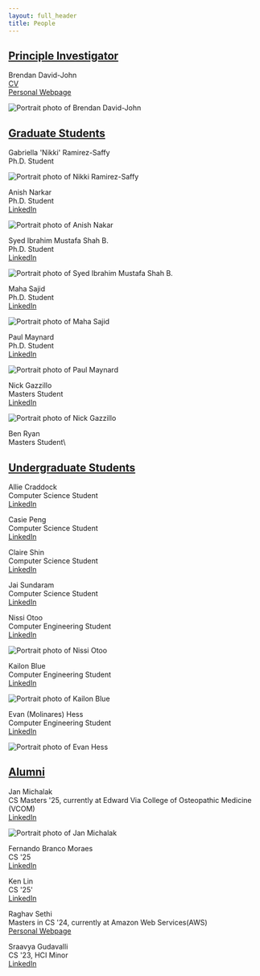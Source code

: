 ```yaml
---
layout: full_header
title: People
---
```



## [Principle Investigator](#pi)

Brendan David-John\
[CV](https://drive.google.com/file/d/1-3QynyXl3AW0Uu572uswKD6y4qpmmSjR/view?usp=sharing)\
[Personal Webpage](https://bmdj-vt.github.io/about)

![Portrait photo of Brendan David-John]({{root_url}}/assets/images/people/brendan.jpg)

## [Graduate Students](#grad)

Gabriella 'Nikki' Ramirez-Saffy\
Ph.D. Student

![Portrait photo of Nikki Ramirez-Saffy]({{root_url}}/assets/images/people/nikki.jpg)

Anish Narkar\
Ph.D. Student\
[LinkedIn](https://www.linkedin.com/in/anishnarkar/)

![Portrait photo of Anish Nakar]({{root_url}}/assets/images/people/anish.jpg)

Syed Ibrahim Mustafa Shah B.\
Ph.D. Student\
[LinkedIn](https://www.linkedin.com/in/syedibrahimmustafashahbukhari/)

![Portrait photo of Syed Ibrahim Mustafa Shah B.]({{root_url}}/assets/images/people/ibrahim.jpg)

Maha Sajid\
Ph.D. Student\
[LinkedIn](https://www.linkedin.com/in/maha-sajid-303844103/)

![Portrait photo of Maha Sajid]({{root_url}}/assets/images/people/maha.jpg)

Paul Maynard\
Ph.D. Student\
[LinkedIn](https://www.linkedin.com/in/paul-maynard-mayntech/)

![Portrait photo of Paul Maynard]({{root_url}}/assets/images/people/paul.jpg)

Nick Gazzillo\
Masters Student\
[LinkedIn](https://www.linkedin.com/in/nickgazzillo/)

![Portrait photo of Nick Gazzillo]({{root_url}}/assets/images/people/nick.jpg)

Ben Ryan\
Masters Student\

## [Undergraduate Students](#undergrad)

Allie Craddock\
Computer Science Student\
[LinkedIn](https://www.linkedin.com/in/allie-craddock/)

Casie Peng\
Computer Science Student\
[LinkedIn](https://www.linkedin.com/in/casiepeng/)

Claire Shin\
Computer Science Student\
[LinkedIn](https://www.linkedin.com/in/cshinh/)

Jai Sundaram\
Computer Science Student\
[LinkedIn](https://www.linkedin.com/in/jai-sundaram/)

Nissi Otoo\
Computer Engineering Student\
[LinkedIn](https://www.linkedin.com/in/nissi-otoo/)

![Portrait photo of Nissi Otoo]({{root_url}}/assets/images/people/nissi.jpeg)

Kailon Blue\
Computer Engineering Student\
[LinkedIn](https://www.linkedin.com/in/kailon-blue-6209a2221/)

![Portrait photo of Kailon Blue]({{root_url}}/assets/images/people/kailon.jpeg)

Evan (Molinares) Hess\
Computer Engineering Student\
[LinkedIn](https://www.linkedin.com/in/emcode25/)

![Portrait photo of Evan Hess]({{root_url}}/assets/images/people/hess.jpeg)


## [Alumni](#alumni)

Jan Michalak\
CS Masters '25, currently at Edward Via College of Osteopathic Medicine (VCOM)\
[LinkedIn](https://www.linkedin.com/in/janjakubmichalak/)

![Portrait photo of Jan Michalak]({{root_url}}/assets/images/people/jan.jpg)

Fernando Branco Moraes\
CS '25\
[LinkedIn](https://www.linkedin.com/in/fernando-branco-moraes/)

Ken Lin\
CS '25'\
[LinkedIn](https://www.linkedin.com/in/lken/)


Raghav Sethi\
Masters in CS '24, currently at Amazon Web Services(AWS)\
[Personal Webpage](https://rghv96.github.io/)


Sraavya Gudavalli\
CS '23, HCI Minor\
[LinkedIn](https://www.linkedin.com/in/sraavya-gudavalli-a690a9215/)

